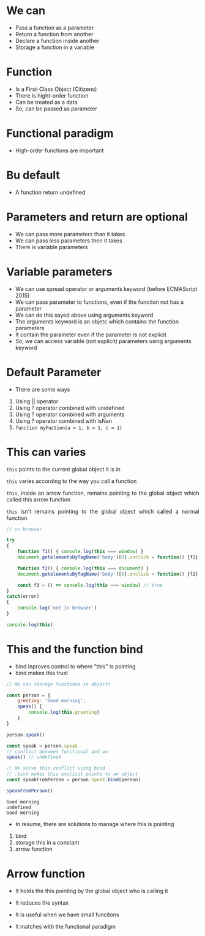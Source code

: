 # We can

- Pass a function as a parameter
- Return a function from another
- Declare a function inside another
- Storage a function in a variable

# Function

- Is a First-Class Object (Citizens)
- There is hight-order function
- Can be treated as a data
- So, can be passed as parameter

# Functional paradigm

- High-order functions are important

# Bu default

- A function return undefined

# Parameters and return are optional

- We can pass more parameters than it takes
- We can pass less parameters then it takes
- There is variable parameters

# Variable parameters

- We can use spread operator or arguments keyword (before ECMAScript 2015)
- We can pass parameter to functions, even if the function not has a parameter
- We can do this sayed above using arguments keyword
- The arguments keyword is an objetc which contains the function parameters
- It contain the parameter even if the parameter is not explicit
- So, we can access variable (not explicit) parameters using arguments keyword

# Default Parameter

- There are some ways

<div style="text-align:justify">
	<ol>
		<li>Using || operator</li>
		<li>Using ? operator combined with unidefined</li>
		<li>Using ? operator combined with arguments</li>
		<li>Using ? operator combined with isNan</li>
		<li><code>function myFuction(a = 1, b = 1, c = 1)</code></li>
	</ol>
</div>

# This can varies

<div style="text-align:justify">
	<p><code>this</code> points to the current global object it is in</p>
	<p><code>this</code> varies according to the way you call a function</p>
	<p><code>this</code>, inside an arrow function, remains pointing to the global object which called this arrow function</p>
	<p><code>this</code> isn't remains pointing to the global object which called a normal function</p>
</div>

```javascript
// on browser

try
{
	function f1() { console.log(this === window) }
	document.getelementsByTagName('body')[0].onclick = function() {f1} // false

	function f2() { console.log(this === document) }
	document.getelementsByTagName('body')[0].onclick = function() {f2} // true

	const f3 = () => console.log(this === window) // true
}
catch(error)
{
	console.log('not in browser')
}

console.log(this)
```

# This and the function bind

- bind inproves control to  where "this" is pointing
- bind makes this trust

```javascript
// We can storage functions in objects

const person = {
	greeting: 'Good morning',
	speak() {
		console.log(this.greeting)
	}
}

person.speak()

const speak = person.speak
// conflict between functional and oo
speak() // undefined

// We solve this conflict using bind
// .bind makes this explicit points to an object
const speakFromPerson = person.speak.bind(person)

speakFromPerson()

```

```console
Good morning
undefined
Good morning
```

- In resume, there are solutions to manage where this is pointing

<div style="text-align:justify">
	<ol>
	    <li>bind</li>
	    <li>storage this in a constant</li>
	    <li>arrow function</li>
	</ol>
</div>

# Arrow function

- It holds the this pointing by the global object who is calling it

- It reduces the syntax

- It is useful when we have small funcitons

- It matches with the functional paradigm